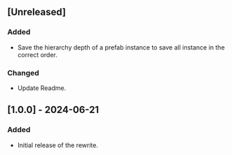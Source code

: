 ﻿## [Unreleased]

### Added

- Save the hierarchy depth of a prefab instance to save all instance in the correct order.

### Changed

- Update Readme.

## [1.0.0] - 2024-06-21

### Added

- Initial release of the rewrite.
